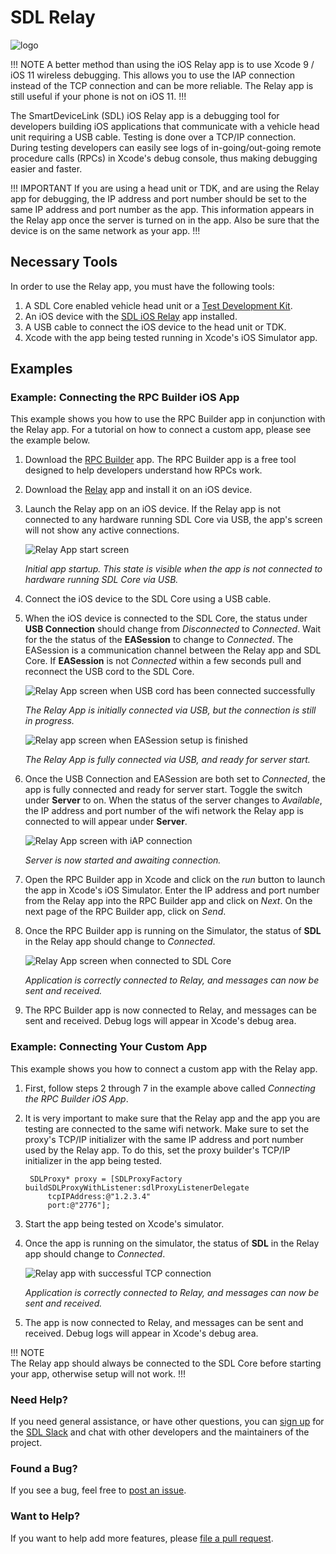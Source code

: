 # SDL Relay

![logo](assets/AppIcon.png)

!!! NOTE
A better method than using the iOS Relay app is to use Xcode 9 / iOS 11 wireless debugging. This allows you to use the IAP connection instead of the TCP connection and can be more reliable. The Relay app is still useful if your phone is not on iOS 11.
!!!

The SmartDeviceLink (SDL) iOS Relay app is a debugging tool for developers building iOS applications that communicate with a vehicle head unit requiring a USB cable. Testing is done over a TCP/IP connection. During testing developers can easily see logs of in-going/out-going remote procedure calls (RPCs) in Xcode's debug console, thus making debugging easier and faster.

!!! IMPORTANT
If you are using a head unit or TDK, and are using the Relay app for debugging, the IP address and port number should be set to the same IP address and port number as the app. This information appears in the Relay app once the server is turned on in the app. Also be sure that the device is on the same network as your app.
!!!

## Necessary Tools
In order to use the Relay app, you must have the following tools:

1. A SDL Core enabled vehicle head unit or a [Test Development Kit](https://developer.ford.com/pages/hardware#toc0).
2. An iOS device with the [SDL iOS Relay](https://github.com/smartdevicelink/relay_app_ios) app installed.
3. A USB cable to connect the iOS device to the head unit or TDK.
4. Xcode with the app being tested running in Xcode's iOS Simulator app.

## Examples
### Example: Connecting the RPC Builder iOS App
This example shows you how to use the RPC Builder app in conjunction with the Relay app. For a tutorial on how to connect a custom app, please see the example below.  

1. Download the [RPC Builder](https://github.com/smartdevicelink/rpc_builder_app_ios) app. The RPC Builder app is a free tool designed to help developers understand how RPCs work.
2. Download the [Relay](https://github.com/smartdevicelink/relay_app_ios) app and install it on an iOS device.  
3. Launch the Relay app on an iOS device. If the Relay app is not connected to any hardware running SDL Core via USB, the app's screen will not show any active connections.

    ![Relay App start screen](./assets/Start.png)

    *Initial app startup. This state is visible when the app is not connected to hardware running SDL Core via USB.*
4. Connect the iOS device to the SDL Core using a USB cable.
5. When the iOS device is connected to the SDL Core, the status under **USB Connection** should change from *Disconnected* to *Connected*. Wait for the the status of the **EASession** to change to *Connected*. The EASession is a communication channel between the Relay app and SDL Core. If **EASession** is not *Connected* within a few seconds pull and reconnect the USB cord to the SDL Core.

    ![Relay App screen when USB cord has been connected successfully](./assets/USBConnected.png)

    *The Relay App is initially connected via USB, but the connection is still in progress.*

    ![Relay app screen when EASession setup is finished](./assets/EASessionConnected.png)

    *The Relay App is fully connected via USB, and ready for server start.*  
6. Once the USB Connection and EASession are both set to *Connected*, the app is fully connected and ready for server start. Toggle the switch under **Server** to on. When the status of the server changes to *Available*, the IP address and port number of the wifi network the Relay app is connected to will appear under **Server**.

    ![Relay App screen with iAP connection](./assets/ServerStarted.png)

    *Server is now started and awaiting connection.*
7. Open the RPC Builder app in Xcode and click on the *run* button to launch the app in Xcode's iOS Simulator. Enter the IP address and port number from the Relay app into the RPC Builder app and click on *Next*. On the next page of the RPC Builder app, click on *Send*.
8. Once the RPC Builder app is running on the Simulator, the status of **SDL** in the Relay app should change to *Connected*.

    ![Relay App screen when connected to SDL Core](./assets/TCPConnected.png)

    *Application is correctly connected to Relay, and messages can now be sent and received.*  
9. The RPC Builder app is now connected to Relay, and messages can be sent and received. Debug logs will appear in Xcode's debug area.

### Example: Connecting Your Custom App
This example shows you how to connect a custom app with the Relay app.  

1. First, follow steps 2 through 7 in the example above called *Connecting the RPC Builder iOS App*.
2. It is very important to make sure that the Relay app and the app you are testing are connected to the same wifi network. Make sure to set the proxy's TCP/IP initializer with the same IP address and port number used by the Relay app. To do this, set the proxy builder's TCP/IP initializer in the app being tested.   

        SDLProxy* proxy = [SDLProxyFactory buildSDLProxyWithListener:sdlProxyListenerDelegate
            tcpIPAddress:@"1.2.3.4"
            port:@"2776"];

3. Start the app being tested on Xcode's simulator.
4. Once the app is running on the simulator, the status of **SDL** in the Relay app should change to *Connected*.

    ![Relay app with successful TCP connection](./assets/TCPConnected.png)

    *Application is correctly connected to Relay, and messages can now be sent and received.*  
5. The app is now connected to Relay, and messages can be sent and received. Debug logs will appear in Xcode's debug area.

!!! NOTE  
The Relay app should always be connected to the SDL Core before starting your app, otherwise setup will not work. 
!!!

### Need Help?
If you need general assistance, or have other questions, you can [sign up](http://sdlslack.herokuapp.com) for the [SDL Slack](https://smartdevicelink.slack.com/) and chat with other developers and the maintainers of the project.

### Found a Bug?
If you see a bug, feel free to [post an issue](https://github.com/smartdevicelink/relay_app_ios/issues/new).

### Want to Help?
If you want to help add more features, please [file a pull request](https://github.com/smartdevicelink/relay_app_ios/compare).

